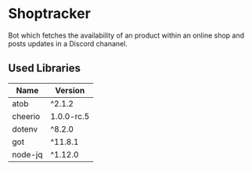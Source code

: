 # Shoptracker

Bot which fetches the availability of an product within an online shop and posts updates in a Discord chananel.

## Used Libraries

|Name|Version|
|---|---|
|atob|^2.1.2|
|cheerio|1.0.0-rc.5|
|dotenv|^8.2.0|
|got|^11.8.1|
|node-jq|^1.12.0|